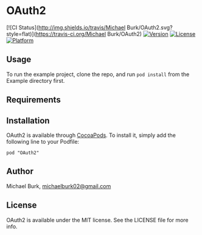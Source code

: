 # OAuth2

[![CI Status](http://img.shields.io/travis/Michael Burk/OAuth2.svg?style=flat)](https://travis-ci.org/Michael Burk/OAuth2)
[![Version](https://img.shields.io/cocoapods/v/OAuth2.svg?style=flat)](http://cocoadocs.org/docsets/OAuth2)
[![License](https://img.shields.io/cocoapods/l/OAuth2.svg?style=flat)](http://cocoadocs.org/docsets/OAuth2)
[![Platform](https://img.shields.io/cocoapods/p/OAuth2.svg?style=flat)](http://cocoadocs.org/docsets/OAuth2)

## Usage

To run the example project, clone the repo, and run `pod install` from the Example directory first.

## Requirements

## Installation

OAuth2 is available through [CocoaPods](http://cocoapods.org). To install
it, simply add the following line to your Podfile:

    pod "OAuth2"

## Author

Michael Burk, michaelburk02@gmail.com

## License

OAuth2 is available under the MIT license. See the LICENSE file for more info.


